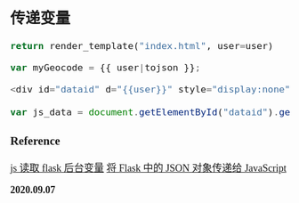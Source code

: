 <font size=4 face='楷体'>

## 传递变量

```python
return render_template("index.html", user=user)
```

```js
var myGeocode = {{ user|tojson }};
```

```js
<div id="dataid" d="{{user}}" style="display:none"></div>;

var js_data = document.getElementById("dataid").getAttribute("d");
```

### Reference

[js 读取 flask 后台变量](https://blog.csdn.net/jacke121/article/details/85138931)
[将 Flask 中的 JSON 对象传递给 JavaScript](http://codingdict.com/questions/5878)    

**2020.09.07**
